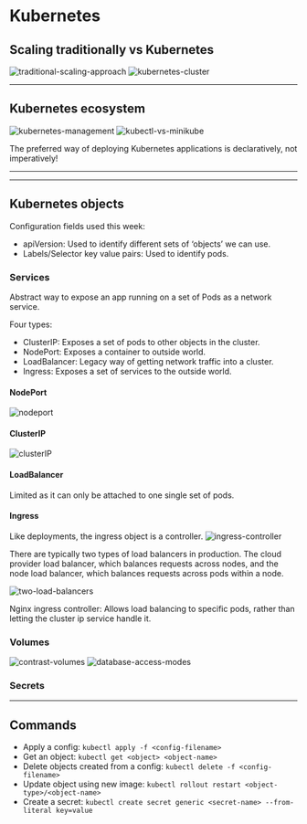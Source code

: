 # Kubernetes

## Scaling traditionally vs Kubernetes
![traditional-scaling-approach](../img/traditional-scaling-approach.png)
![kubernetes-cluster](../img/kubernetes-cluster.png)

---

## Kubernetes ecosystem
![kubernetes-management](../img/kubernetes-management.png)
![kubectl-vs-minikube](../img/kubectl-vs-minikube.png)

The preferred way of deploying Kubernetes applications is declaratively, not imperatively!

---



---
## Kubernetes objects 

Configuration fields used this week:
- apiVersion: Used to identify different sets of ‘objects’ we can use.
- Labels/Selector key value pairs: Used to identify pods.

### Services
Abstract way to expose an app running on a set of Pods as a network service.

Four types:
- ClusterIP: Exposes a set of pods to other objects in the cluster.
- NodePort: Exposes a container to outside world.
- LoadBalancer: Legacy way of getting network traffic into a cluster.
- Ingress: Exposes a set of services to the outside world.

#### NodePort
![nodeport](../img/nodeport.png)

#### ClusterIP
![clusterIP](../img/clusterIP.png)

#### LoadBalancer
Limited as it can only be attached to one single set of pods.

#### Ingress
Like deployments, the ingress object is a controller.
![ingress-controller](../img/ingress-controller.png)

There are typically two types of load balancers in production. The cloud provider load balancer, which balances requests across nodes, and the node load balancer, which balances requests across pods within a node.

![two-load-balancers](../img/two-load-balancers.png)

Nginx ingress controller: Allows load balancing to specific pods, rather than letting the cluster ip service handle it.

### Volumes

![contrast-volumes](../img/contrast-volumes.png)
![database-access-modes](../img/database-access-modes.png)

### Secrets

---

## Commands
- Apply a config: `kubectl apply -f <config-filename>`
- Get an object: `kubectl get <object> <object-name>`
- Delete objects created from a config: `kubectl delete -f <config-filename>`
- Update object using new image: `kubectl rollout restart <object-type>/<object-name>`
- Create a secret: `kubectl create secret generic <secret-name> --from-literal key=value`
